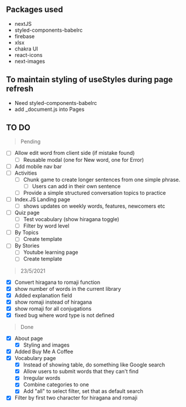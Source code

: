 ## Packages used

- nextJS
- styled-components-babelrc
- firebase
- xlsx
- chakra UI
- react-icons
- next-images

## To maintain styling of useStyles during page refresh

- Need styled-components-babelrc
- add \_document.js into Pages

## TO DO

> Pending

- [ ] Allow edit word from client side (if mistake found)
  - [ ] Reusable modal (one for New word, one for Error)
- [ ] Add mobile nav bar
- [ ] Activities
  - [ ] Chunk game to create longer sentences from one simple phrase.
    - [ ] Users can add in their own sentence
  - [ ] Provide a simple structured conversation topics to practice
- [ ] Index.JS Landing page
  - [ ] shows updates on weekly words, features, newcomers etc
- [ ] Quiz page
  - [ ] Test vocabulary (show hiragana toggle)
  - [ ] Filter by word level
- [ ] By Topics
  - [ ] Create template
- [ ] By Stories
  - [ ] Youtube learning page
  - [ ] Create template

> 23/5/2021

- [x] Convert hiragana to romaji function
- [x] show number of words in the current library
- [x] Added explanation field
- [x] show romaji instead of hiragana
- [x] show romaji for all conjugations
- [x] fixed bug where word type is not defined

> Done

- [x] About page
  - [x] Styling and images
- [x] Added Buy Me A Coffee
- [x] Vocabulary page
  - [x] Instead of showing table, do something like Google search
  - [x] Allow users to submit words that they can't find
  - [x] Irregular words
  - [x] Combine categories to one
  - [x] Add "all" to select filter, set that as default search
- [x] Filter by first two character for hiragana and romaji
